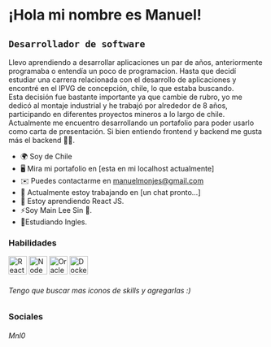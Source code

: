 ¡Hola mi nombre es Manuel!
===
`Desarrollador de software`
---
Llevo aprendiendo a desarrollar aplicaciones un par de años, anteriormente programaba o entendía un poco de programacion. Hasta que decidí estudiar una carrera relacionada con el desarrollo de aplicaciones y encontré en el IPVG de concepción, chile, lo que estaba buscando.<br> 
Esta decisión fue bastante importante ya que cambie de rubro, yo me dedicó al montaje industrial y he trabajó por alrededor de 8 años, participando en diferentes proyectos mineros a lo largo de chile.<br>
Actualmente me encuentro desarrollando un portafolio para poder usarlo como carta de presentación. Si bien entiendo frontend y backend me gusta más el backend 👨‍💻.<br> 

* 🌍 Soy de Chile
* 🖥️ Mira mi portafolio en [esta en mi localhost actualmente]
* ✉️ Puedes contactarme en manuelmonjes@gmail.com
* 🚀 Actualmente estoy trabajando en [un chat pronto...]
* 🧠 Estoy aprendiendo React JS.
* ⚡Soy Main Lee Sin 👀.
* 📑Estudiando Ingles.

### Habilidades

<p align="left">
  <a href="https://reactjs.org/" target= "_blank" rel="noreferrer"><img src="https://raw.githubusercontent.com/danielcranney/readme-generator/main/public/icons/skills/react-colored.svg" width="36" height ="36" alt="React" /></a>
  <a href="https://nodejs.org/en/" target="_blank" rel="noreferrer"> <img src="https://raw.githubusercontent.com/danielcranney/readme-generator/main/public/icons/skills/nodejs-colored.svg" width="36" height="36" alt="NodeJS" /></a>
  <a href="https://www.oracle.com/uk/ index.html" target="_blank" rel="noreferrer"><img src="https://raw.githubusercontent.com/danielcranney/readme-generator/main/public/icons/skills/oracle-colored.svg" width="36" height="36" alt="Oracle" /></a>
  <a href="https://www.docker.com/" target="_blank" rel="noreferrer "><img src="https://raw.githubusercontent.com/danielcranney/readme-generator/main/public/icons/skills/docker-colored.svg" width="36" height="36" alt=" Docker" /></a>
  <h6>Tengo que buscar mas iconos de skills y agregarlas :)</h6>
</p>


### Sociales

<p align="left"> 
<h6>Mnl0</h6>
</p>
